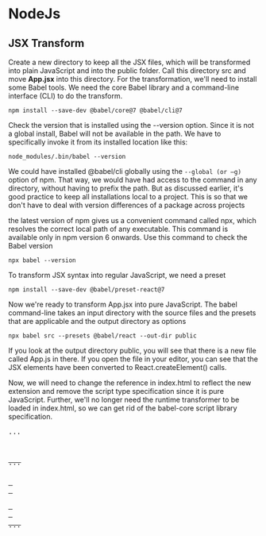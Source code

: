 # NodeJs

## JSX Transform

  Create a new directory to keep all the JSX files, which will be transformed into plain JavaScript and into the public folder. Call this directory src and move <b>App.jsx</b> into this directory.
For the transformation, we'll need to install some Babel tools. We need the core Babel library and a command-line interface (CLI) to do the transform.

`npm install --save-dev @babel/core@7 @babel/cli@7`

Check the version that is installed using the --version option. Since it is not a global install, Babel will not be available in the path. We have to specifically invoke it from its installed location like this:

`node_modules/.bin/babel --version`

  We could have installed @babel/cli globally using the `--global (or –g)` option of npm. That way, we would have had access to the command in any directory, without having to prefix the path. But as discussed earlier, it's good practice to keep all installations local to a project. This is so that we don't have to deal with
version differences of a package across projects

the latest version of npm gives us a convenient command called npx, which resolves the correct local path of any executable. This command is available
only in npm version 6 onwards. Use this command to check the Babel version

`npx babel --version`

To transform JSX syntax into regular JavaScript, we need a preset

`npm install --save-dev @babel/preset-react@7`

Now we're ready to transform App.jsx into pure JavaScript. The babel command-line takes an input directory with the source files and the presets that are applicable and the output directory as options

`npx babel src --presets @babel/react --out-dir public`

If you look at the output directory public, you will see that there is a new file called App.js in there. If you open the file in your editor, you can see that the JSX elements have been converted to React.createElement() calls.

Now, we will need to change the reference in index.html to reflect the new extension and remove the script type specification since it is pure JavaScript. Further, we'll no longer need the runtime transformer to be loaded in index.html, so we can get rid of the babel-core script library specification. 

<pre>
...
 <del><script src="https://unpkg.com/@babel/standalone@7/babel.min.js"></script><del>
...
 <body>
 <div id="contents"></div
 <del><script src="/App.jsx" type="text/babel"></script></del>
 <script src="/App.js"></script>
 </body>
...
</pre>

